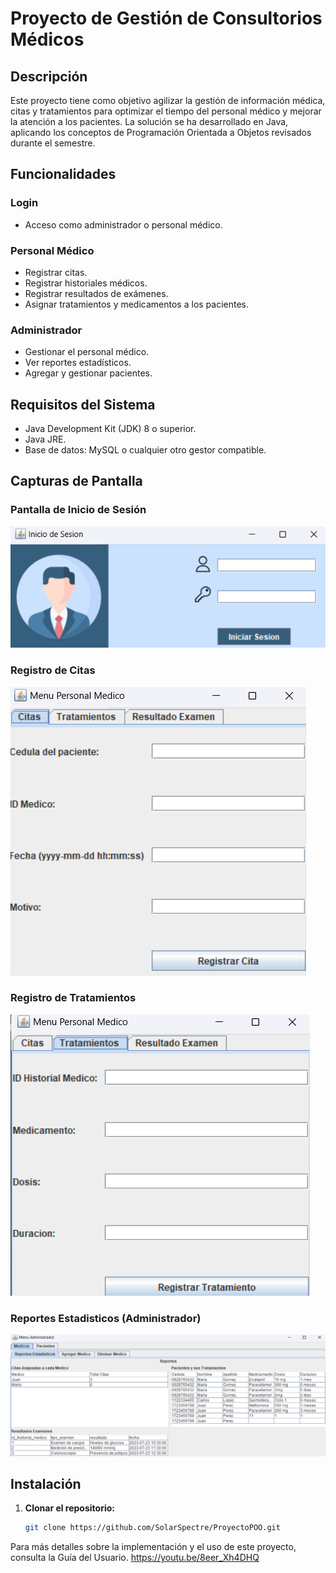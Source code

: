 # Proyecto de Gestión de Consultorios Médicos


## Descripción

Este proyecto tiene como objetivo agilizar la gestión de información médica, citas y tratamientos para optimizar el tiempo del personal médico y mejorar la atención a los pacientes. La solución se ha desarrollado en Java, aplicando los conceptos de Programación Orientada a Objetos revisados durante el semestre.

## Funcionalidades

### Login

- Acceso como administrador o personal médico.

### Personal Médico

- Registrar citas.
- Registrar historiales médicos.
- Registrar resultados de exámenes.
- Asignar tratamientos y medicamentos a los pacientes.

### Administrador

- Gestionar el personal médico.
- Ver reportes estadísticos.
- Agregar y gestionar pacientes.

## Requisitos del Sistema

- Java Development Kit (JDK) 8 o superior.
- Java JRE.
- Base de datos: MySQL o cualquier otro gestor compatible.

## Capturas de Pantalla

### Pantalla de Inicio de Sesión

![Login](login.png)

### Registro de Citas

![Registro de Citas](citas.png)

### Registro de Tratamientos

![Registro de Tratamientos](tratamientos.png)

### Reportes Estadisticos (Administrador)

![Reportes Estadisticos](reportes.png)

## Instalación

1. **Clonar el repositorio:**
   ```bash
   git clone https://github.com/SolarSpectre/ProyectoPOO.git

Para más detalles sobre la implementación y el uso de este proyecto, consulta la Guía del Usuario.
https://youtu.be/8eer_Xh4DHQ
